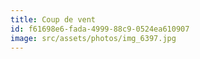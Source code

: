 ```yaml
---
title: Coup de vent
id: f61698e6-fada-4999-88c9-0524ea610907
image: src/assets/photos/img_6397.jpg
---
```

